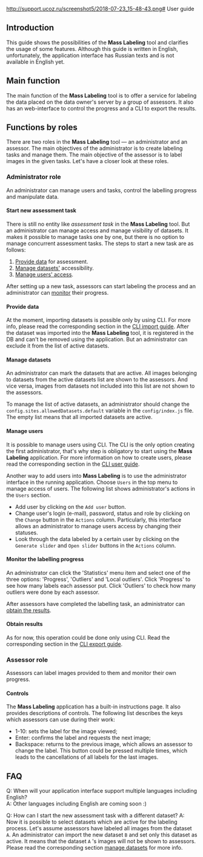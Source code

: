 http://support.ucoz.ru/screenshot5/2018-07-23_15-48-43.png# User guide

## Introduction

This guide shows the possibilities of the __Mass Labeling__ tool and clarifies the usage of some features.
Although this guide is written in English, unfortunately, the application interface has Russian texts and is not available in English yet.   

## Main function

The main function of the __Mass Labeling__ tool is to offer a service for labeling the data placed on the data owner's server 
by a group of assessors. It also has an web-interface to control the progress and a CLI to export the results.

## Functions by roles 

There are two roles in the __Mass Labeling__ tool — an administrator and an assessor. The main objectives of the 
administrator is to create labeling tasks and manage them. The main objective of the assessor is to label images in the 
given tasks. Let's have a closer look at these roles.

### Administrator role

An administrator can manage users and tasks, control the labelling progress and manipulate data.  

#### Start new assessment task

There is still no entity like _assessment task_ in the __Mass Labeling__ tool. But an administrator can manage access and 
manage visibility of datasets. It makes it possible to manage tasks one by one, but there is no option to 
manage concurrent assessment tasks. The steps to start a new task are as follows:     

1. [Provide data](provide_data) for assessment.
1. [Manage datasets'](manage_datasets) accessibility.
1. [Manage users' access](manage_users).

After setting up a new task, assessors can start labeling the process and an administrator can 
[monitor](monitor_labelling_progress) their progress. 

#### Provide data

At the moment, importing datasets is possible only by using CLI. For more info, please read the corresponding section in 
the [CLI import guide](cli/import). After the dataset was imported into the __Mass Labeling__ tool, it is registered 
in the DB and can't be removed using the application. But an administrator can exclude it from the list of active datasets.

#### Manage datasets

An administrator can mark the datasets that are active. All images belonging to datasets from the active datasets 
list are shown to the assessors. And vice versa, images from datasets not included into this list are not shown 
to the assessors.

To manage the list of active datasets, an administrator should change the `config.sites.allowedDatasets.default`
variable in the `config/index.js` file. The empty list means that all imported datasets are active.

#### Manage users

It is possible to manage users using CLI. The CLI is the only option creating the first administrator, 
that's why step is obligatory to start using the __Mass Labeling__ application. For more information on how to
create users, please read the corresponding section in the [CLI user guide](cli/user). 

Another way to add users into __Mass Labeling__ is to use the administrator interface in the running application. 
Choose `Users` in the top menu to manage access of users. The following list shows administrator's actions 
in the `Users` section.
* Add user by clicking on the `Add user` button.
* Change user's login (e-mail), password, status and role by clicking on the `Change` button in the `Actions` column.
Particularly, this interface allows an administrator to manage users access by changing their statuses.
* Look through the data labeled by a certain user by clicking on the `Generate slider` and `Open slider` buttons 
in the `Actions` column.

#### Monitor the labelling progress

An administrator can click the 'Statistics' menu item and select one of the three options: 'Progress', 
'Outliers' and 'Local outliers'. Click 'Progress' to see how many labels each assessor put. 
Click 'Outliers' to check how many outliers were done by each assessor.

After assessors have completed the labelling task, an administrator can [obtain the results](obtain_results). 

#### Obtain results

As for now, this operation could be done only using CLI. Read the corresponding section in 
the [CLI export guide](cli/export).
 
### Assessor role

Assessors can label images provided to them and monitor their own progress. 

#### Controls

The __Mass Labeling__ application has a built-in instructions page. It also provides descriptions of controls.
The following list describes the keys which assessors can use during their work: 
 * 1-10: sets the label for the image viewed;
 * Enter: confirms the label and requests the next image;
 * Backspace: returns to the previous image, which allows an assessor to change the label. This button could be pressed 
 multiple times, which leads to the cancellations of all labels for the last images.
 
## FAQ

Q: When will your application interface support multiple languages including English?  
A: Other languages including English are coming soon :)

Q: How can I start the new assessment task with a different dataset?
A: Now it is possible to select datasets which are active for the labeling process. Let's assume assessors have 
labeled all images from the dataset `A`. An administrator can import the new dataset `B` and set only this dataset as active. It 
means that the dataset `A` 's images will not be shown to assessors. Please read the corresponding section 
[manage datasets](manage_datasets) for more info.
